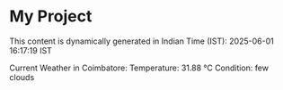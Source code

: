 # My Project

This content is dynamically generated in Indian Time (IST): 2025-06-01 16:17:19 IST


Current Weather in Coimbatore:
Temperature: 31.88 °C
Condition: few clouds
